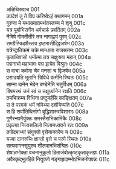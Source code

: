 अतिथिरुवाच	001    
उपदेशं तु ते विप्र करिष्येऽहं यथागमम्	001a  
गुरुणा मे यथाख्यातमर्थतस्तच्च मे शृणु	001c  
यत्र पूर्वाभिसर्गेण धर्मचक्रं प्रवर्तितम्	002a  
नैमिषे गोमतीतीरे तत्र नागाह्वयं पुरम्	002c  
समग्रैस्त्रिदशैस्तत्र इष्टमासीद्द्विजर्षभ	003a  
यत्रेन्द्रातिक्रमं चक्रे मान्धाता राजसत्तमः	003c  
कृताधिवासो धर्मात्मा तत्र चक्षुःश्रवा महान्	004a  
पद्मनाभो महाभागः पद्म इत्येव विश्रुतः	004c  
स वाचा कर्मणा चैव मनसा च द्विजर्षभ	005a  
प्रसादयति भूतानि त्रिविधे वर्त्मनि स्थितः	005c  
साम्ना दानेन भेदेन दण्डेनेति चतुर्विधम्	006a  
विषमस्थं जनं स्वं च चक्षुर्ध्यानेन रक्षति	006c  
तमभिक्रम्य विधिना प्रष्टुमर्हसि काङ्क्षितम्	007a  
स ते परमकं धर्मं नमिथ्या दर्शयिष्यति	007c  
स हि सर्वातिथिर्नागो बुद्धिशास्त्रविशारदः	008a  
गुणैरनवमैर्युक्तः समस्तैराभिकामिकैः	008c  
प्रकृत्या नित्यसलिलो नित्यमध्ययने रतः	009a  
तपोदमाभ्यां संयुक्तो वृत्तेनानवरेण च	009c  
यज्वा दानरुचिः क्षान्तो वृत्ते च परमे स्थितः	010a  
सत्यवागनसूयुश्च शीलवानभिसंश्रितः	010c  
शेषान्नभोक्ता वचनानुकूलो हितार्जवोत्कृष्टकृताकृतज्ञः	011a  
अवैरकृद्भूतहिते नियुक्तो गङ्गाह्रदाम्भोऽभिजनोपपन्नः	011c  

